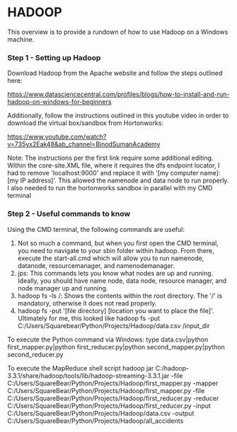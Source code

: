 # HADOOP
This overview is to provide a rundown of how to use Hadoop on a Windows machine.

### Step 1 - Setting up Hadoop
Download Hadoop from the Apache website and follow the steps outlined here: 

https://www.datasciencecentral.com/profiles/blogs/how-to-install-and-run-hadoop-on-windows-for-beginners

Additionally, follow the instructions outlined in this youtube video in order to download the virtual box/sandbox from Hortonworks: 

https://www.youtube.com/watch?v=735yx2Eak48&ab_channel=BinodSumanAcademy

Note: The instructions per the first link require some additional editing. Within the core-site.XML file, where it requires the dfs endpoint locator, I had to remove 'localhost:9000' and replace it with '[my computer name]:[my IP address]'. This allowed the namenode and data node to run properly. I also needed to run the hortonworks sandbox in parallel with my CMD terminal

### Step 2 - Useful commands to know
Using the CMD terminal, the following commands are useful:
1. Not so much a command, but when you first open the CMD terminal, you need to navigate to your sbin folder within hadoop. From there, execute the start-all.cmd which will allow you to run namenode, datanode, resourcemanager, and namenodemanager.
2. jps: This commands lets you know what nodes are up and running. Ideally, you should have name node, data node, resource manager, and node manager up and running.
3. hadoop fs -ls /: Shows the contents within the root directory. The '/' is mandatory, otherwise it does not read properly. 
4. hadoop fs -put '[file directory] [location you want to place the file]'. Ultimately for me, this looked like hadoop fs -put C:/Users/Squarebear/Python/Projects/Hadoop/data.csv /input_dir

To execute the Python command via Windows:
type data.csv|python first_mapper.py|python first_reducer.py|python second_mapper.py|python second_reducer.py

To execute the MapReduce shell script
hadoop jar C:/hadoop-3.3.1/share/hadoop/tools/lib/hadoop-streaming-3.3.1.jar -file C:/Users/SquareBear/Python/Projects/Hadoop/first_mapper.py -mapper C:/Users/SquareBear/Python/Projects/Hadoop/first_mapper.py -file C:/Users/SquareBear/Python/Projects/Hadoop/first_reducer.py -reducer C:/Users/SquareBear/Python/Projects/Hadoop/first_reducer.py -input C:/Users/SquareBear/Python/Projects/Hadoop/data.csv -output C:/Users/SquareBear/Python/Projects/Hadoop/all_accidents
